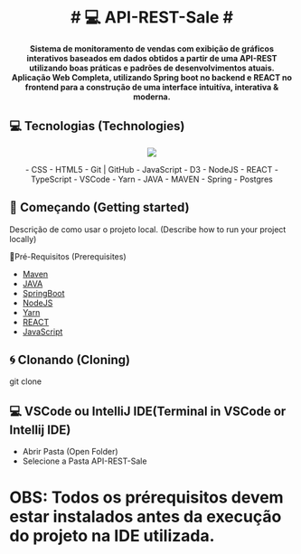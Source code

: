<h1 align="center" style="font-weight: bold;"># 💻 API-REST-Sale #</h1>


<p align="center">
    <b>Sistema de monitoramento de vendas com exibição de gráficos interativos baseados em dados obtidos a partir de uma API-REST utilizando boas práticas e padrões de desenvolvimentos atuais. Aplicação Web Completa, utilizando Spring boot no backend e REACT no frontend para a construção de uma interface intuitíva, interativa & moderna.</b>
</p>

<h2 id="technologies">💻 Tecnologias (Technologies)</h2>
<p align="center">
  <a href="https://skillicons.dev">
    <img src="https://skillicons.dev/icons?i=git,css,git,github,html,js,d3,nodejs,react,ts,vscode,yarn,java,maven,spring,postgres" />
  </a>
</p>

<p align="center">
- CSS - HTML5 - Git | GitHub - JavaScript - D3 - NodeJS - REACT - TypeScript - VSCode - Yarn - JAVA - MAVEN - Spring - Postgres
</p>

<h2 id="started">🚀 Começando (Getting started)</h2>

Descrição de como usar o projeto local. (Describe how to run your project locally)

<h3i id="prerequisites">📎Pré-Requisitos (Prerequisites)</h3>

- [Maven](https://github.com/)
- [JAVA](https://github.com/)
- [SpringBoot](https://github.com/)
- [NodeJS](https://github.com/)
- [Yarn](https://github.com)
- [REACT](https://github.com/)
- [JavaScript](https://github.com/)

<h2 id="cloning">🌀 Clonando (Cloning)</h2>

git clone 

<h2 id="terminal">💻 VSCode ou IntelliJ IDE(Terminal in VSCode or Intellij IDE)</h2>

- Abrir Pasta (Open Folder)
- Selecione a Pasta API-REST-Sale 

# OBS: Todos os prérequisitos devem estar instalados antes da execução do projeto na IDE utilizada. 

